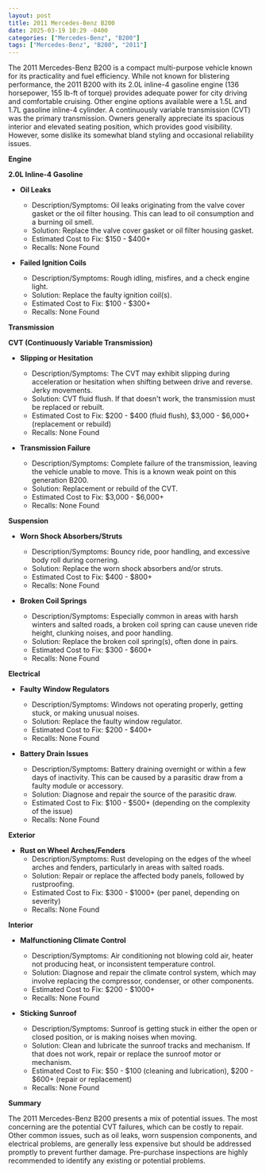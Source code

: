```yaml
---
layout: post
title: 2011 Mercedes-Benz B200
date: 2025-03-19 10:29 -0400
categories: ["Mercedes-Benz", "B200"]
tags: ["Mercedes-Benz", "B200", "2011"]
---
```

The 2011 Mercedes-Benz B200 is a compact multi-purpose vehicle known for its practicality and fuel efficiency. While not known for blistering performance, the 2011 B200 with its 2.0L inline-4 gasoline engine (136 horsepower, 155 lb-ft of torque) provides adequate power for city driving and comfortable cruising. Other engine options available were a 1.5L and 1.7L gasoline inline-4 cylinder. A continuously variable transmission (CVT) was the primary transmission. Owners generally appreciate its spacious interior and elevated seating position, which provides good visibility. However, some dislike its somewhat bland styling and occasional reliability issues.

**Engine**

**2.0L Inline-4 Gasoline**

*   **Oil Leaks**
    *   Description/Symptoms: Oil leaks originating from the valve cover gasket or the oil filter housing. This can lead to oil consumption and a burning oil smell.
    *   Solution: Replace the valve cover gasket or oil filter housing gasket.
    *   Estimated Cost to Fix: $150 - $400+
    *   Recalls: None Found

*   **Failed Ignition Coils**
    *   Description/Symptoms: Rough idling, misfires, and a check engine light.
    *   Solution: Replace the faulty ignition coil(s).
    *   Estimated Cost to Fix: $100 - $300+
    *   Recalls: None Found

**Transmission**

**CVT (Continuously Variable Transmission)**

*   **Slipping or Hesitation**
    *   Description/Symptoms: The CVT may exhibit slipping during acceleration or hesitation when shifting between drive and reverse. Jerky movements.
    *   Solution: CVT fluid flush. If that doesn't work, the transmission must be replaced or rebuilt.
    *   Estimated Cost to Fix: $200 - $400 (fluid flush), $3,000 - $6,000+ (replacement or rebuild)
    *   Recalls: None Found

*   **Transmission Failure**
    *   Description/Symptoms: Complete failure of the transmission, leaving the vehicle unable to move. This is a known weak point on this generation B200.
    *   Solution: Replacement or rebuild of the CVT.
    *   Estimated Cost to Fix: $3,000 - $6,000+
    *   Recalls: None Found

**Suspension**

*   **Worn Shock Absorbers/Struts**
    *   Description/Symptoms: Bouncy ride, poor handling, and excessive body roll during cornering.
    *   Solution: Replace the worn shock absorbers and/or struts.
    *   Estimated Cost to Fix: $400 - $800+
    *   Recalls: None Found

*   **Broken Coil Springs**
    *   Description/Symptoms: Especially common in areas with harsh winters and salted roads, a broken coil spring can cause uneven ride height, clunking noises, and poor handling.
    *   Solution: Replace the broken coil spring(s), often done in pairs.
    *   Estimated Cost to Fix: $300 - $600+
    *   Recalls: None Found

**Electrical**

*   **Faulty Window Regulators**
    *   Description/Symptoms: Windows not operating properly, getting stuck, or making unusual noises.
    *   Solution: Replace the faulty window regulator.
    *   Estimated Cost to Fix: $200 - $400+
    *   Recalls: None Found

*   **Battery Drain Issues**
    *   Description/Symptoms: Battery draining overnight or within a few days of inactivity. This can be caused by a parasitic draw from a faulty module or accessory.
    *   Solution: Diagnose and repair the source of the parasitic draw.
    *   Estimated Cost to Fix: $100 - $500+ (depending on the complexity of the issue)
    *   Recalls: None Found

**Exterior**

*   **Rust on Wheel Arches/Fenders**
    *   Description/Symptoms: Rust developing on the edges of the wheel arches and fenders, particularly in areas with salted roads.
    *   Solution: Repair or replace the affected body panels, followed by rustproofing.
    *   Estimated Cost to Fix: $300 - $1000+ (per panel, depending on severity)
    *   Recalls: None Found

**Interior**

*   **Malfunctioning Climate Control**
    *   Description/Symptoms: Air conditioning not blowing cold air, heater not producing heat, or inconsistent temperature control.
    *   Solution: Diagnose and repair the climate control system, which may involve replacing the compressor, condenser, or other components.
    *   Estimated Cost to Fix: $200 - $1000+
    *   Recalls: None Found

*   **Sticking Sunroof**
    *   Description/Symptoms: Sunroof is getting stuck in either the open or closed position, or is making noises when moving.
    *   Solution: Clean and lubricate the sunroof tracks and mechanism. If that does not work, repair or replace the sunroof motor or mechanism.
    *   Estimated Cost to Fix: $50 - $100 (cleaning and lubrication), $200 - $600+ (repair or replacement)
    *   Recalls: None Found

**Summary**

The 2011 Mercedes-Benz B200 presents a mix of potential issues. The most concerning are the potential CVT failures, which can be costly to repair. Other common issues, such as oil leaks, worn suspension components, and electrical problems, are generally less expensive but should be addressed promptly to prevent further damage. Pre-purchase inspections are highly recommended to identify any existing or potential problems.

